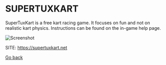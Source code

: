 # SUPERTUXKART

 SuperTuxKart is a free kart racing game. It focuses on fun and
 not on realistic kart physics. Instructions can be found on the
 in-game help page.
 
 ![Screenshot](https://upload.wikimedia.org/wikipedia/commons/4/4d/SuperTuxKart_0.8_screenshot.jpg)
 
 SITE: https://supertuxkart.net

 [Go back](https://portable-linux-apps.github.io/apps.html)
